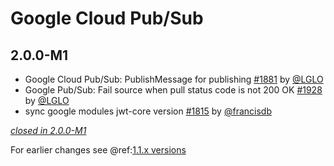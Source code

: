 # Google Cloud Pub/Sub

## 2.0.0-M1

- Google Cloud Pub/Sub: PublishMessage for publishing [#1881](https://github.com/akka/alpakka/pull/1881) by [@LGLO](https://github.com/LGLO)
- Google Pub/Sub: Fail source when pull status code is not 200 OK [#1928](https://github.com/akka/alpakka/pull/1928) by [@LGLO](https://github.com/LGLO)
- sync google modules jwt-core version [#1815](https://github.com/akka/alpakka/pull/1815) by [@francisdb](https://github.com/francisdb)


[*closed in 2.0.0-M1*](https://github.com/akka/alpakka/issues?q=is%3Aclosed+milestone%3A2.0.0-M1+label%3Ap%3Agoogle-cloud-pub-sub)

For earlier changes see @ref:[1.1.x versions](../1.1.x/google-cloud-pub-sub.md)
